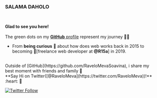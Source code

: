 ### SALAMA DAHOLO
<br>

**Glad to see you here!**  <br><br>
The green dots on my [**GitHub** profile](https://github.com/RaveloMevaSoavina/RaveloMevaSoavina) represent my journey :running_man: <br>
- From **being curious** :thinking: about how does web works back in 2015 to becoming :dart:[freelance web developer at **@R15a**] in 2019. 
<br>
Outside of [GitHub](https://github.com/RaveloMevaSoavina), i share my best moment with friends and family 👬
<br>
**Say Hi on Twitter([@RaveloMeva](https://twitter.com/RaveloMeva))!** :heart: 💬

[![Twitter Follow](https://img.shields.io/twitter/follow/RaveloMeva?style=social)](https://twitter.com/RaveloMeva)


